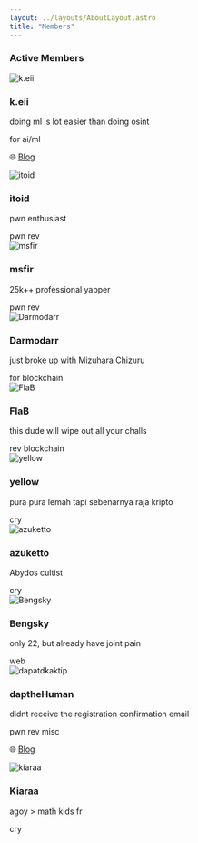 ```yaml
---
layout: ../layouts/AboutLayout.astro
title: "Members"
---
```

### Active Members

<div class="grid grid-cols-1 sm:grid-cols-2 gap-6">
  <!-- Member 1 -->
  <div class="flex items-center space-x-4 px-4 py-6 border rounded-lg">
    <img src="/avatars/keii.jpg" alt="k.eii" class="w-16 h-16 rounded-full">
    <div>
      <h3 class="font-bold">k.eii</h3>
      <p class="text-sm">doing ml is lot easier than doing osint</p>
      <div class="flex flex-wrap gap-1 mt-1">
        <span class="bg-blue-200 text-blue-800 text-xs font-semibold px-2 py-0.5 rounded">for</span>
        <span class="bg-purple-200 text-purple-800 text-xs font-semibold px-2 py-0.5 rounded">ai/ml</span>
      </div>
      <p class="text-xs text-gray-600 mt-1">
        🌐 <a href="https://keii.codes" target="_blank" class="text-blue-600 hover:underline">Blog</a>
      </p>
    </div>
  </div>

  <!-- Member 2 -->
  <div class="flex items-center space-x-4 px-4 py-6 border rounded-lg">
    <img src="/avatars/itoid.jpg" alt="itoid" class="w-16 h-16 rounded-full">
    <div>
      <h3 class="font-bold">itoid</h3>
      <p class="text-sm">pwn enthusiast</p>
      <div class="flex flex-wrap gap-1 mt-1">
        <span class="bg-red-200 text-red-800 text-xs font-semibold px-2 py-0.5 rounded">pwn</span>
        <span class="bg-yellow-200 text-yellow-800 text-xs font-semibold px-2 py-0.5 rounded">rev</span>
      </div>
    </div>
  </div>

  <!-- Member 3 -->
  <div class="flex items-center space-x-4 px-4 py-6 border rounded-lg">
    <img src="https://serikatnewbie.github.io/static/images/avatar/player8.jpg" alt="msfir" class="w-16 h-16 rounded-full">
    <div>
      <h3 class="font-bold">msfir</h3>
      <p class="text-sm">25k++ professional yapper</p>
      <div class="flex flex-wrap gap-1 mt-1">
        <span class="bg-red-200 text-red-800 text-xs font-semibold px-2 py-0.5 rounded">pwn</span>
        <span class="bg-yellow-200 text-yellow-800 text-xs font-semibold px-2 py-0.5 rounded">rev</span>
      </div>
    </div>
  </div>

  <!-- Member 4 -->
  <div class="flex items-center space-x-4 px-4 py-6 border rounded-lg">
    <img src="https://serikatnewbie.github.io/static/images/avatar/player7.webp" alt="Darmodarr" class="w-16 h-16 rounded-full">
    <div>
      <h3 class="font-bold">Darmodarr</h3>
      <p class="text-sm">just broke up with Mizuhara Chizuru</p>
      <div class="flex flex-wrap gap-1 mt-1">
        <span class="bg-blue-200 text-blue-800 text-xs font-semibold px-2 py-0.5 rounded">for</span>
        <span class="bg-green-200 text-green-800 text-xs font-semibold px-2 py-0.5 rounded">blockchain</span>
      </div>
    </div>
  </div>

  <!-- Member 5 -->
  <div class="flex items-center space-x-4 px-4 py-6 border rounded-lg">
    <img src="https://serikatnewbie.github.io/static/images/avatar/player3.png" alt="FlaB" class="w-16 h-16 rounded-full">
    <div>
      <h3 class="font-bold">FlaB</h3>
      <p class="text-sm">this dude will wipe out all your challs</p>
      <div class="flex flex-wrap gap-1 mt-1">
        <span class="bg-yellow-200 text-yellow-800 text-xs font-semibold px-2 py-0.5 rounded">rev</span>
        <span class="bg-green-200 text-green-800 text-xs font-semibold px-2 py-0.5 rounded">blockchain</span>
      </div>
    </div>
  </div>

  <!-- Member 6 -->
  <div class="flex items-center space-x-4 px-4 py-6 border rounded-lg">
    <img src="https://avatars.githubusercontent.com/u/86491005?v=4" alt="yellow" class="w-16 h-16 rounded-full">
    <div>
      <h3 class="font-bold">yellow</h3>
      <p class="text-sm">pura pura lemah tapi sebenarnya raja kripto</p>
      <div class="flex flex-wrap gap-1 mt-1">
        <span class="bg-cyan-200 text-cyan-800 text-xs font-semibold px-2 py-0.5 rounded">cry</span>
      </div>
    </div>
  </div>

  <!-- Member 7 -->
  <div class="flex items-center space-x-4 px-4 py-6 border rounded-lg">
    <img src="https://serikatnewbie.github.io/static/images/avatar/player5.webp" alt="azuketto" class="w-16 h-16 rounded-full">
    <div>
      <h3 class="font-bold">azuketto</h3>
      <p class="text-sm">Abydos cultist</p>
      <div class="flex flex-wrap gap-1 mt-1">
        <span class="bg-cyan-200 text-cyan-800 text-xs font-semibold px-2 py-0.5 rounded">cry</span>
      </div>
    </div>
  </div>

  <!-- Member 8 -->
  <div class="flex items-center space-x-4 px-4 py-6 border rounded-lg">
    <img src="https://serikatnewbie.github.io/static/images/avatar/player4.webp" alt="Bengsky" class="w-16 h-16 rounded-full">
    <div>
      <h3 class="font-bold">Bengsky</h3>
      <p class="text-sm">only 22, but already have joint pain</p>
      <div class="flex flex-wrap gap-1 mt-1">
        <span class="bg-pink-200 text-pink-800 text-xs font-semibold px-2 py-0.5 rounded">web</span>
      </div>
    </div>
  </div>

  <!-- Member 9 -->
  <div class="flex items-center space-x-4 px-4 py-6 border rounded-lg">
    <img src="/avatars/dapa.png" alt="dapatdkaktip" class="w-16 h-16 rounded-full">
    <div>
      <h3 class="font-bold">daptheHuman</h3>
      <p class="text-sm">didnt receive the registration confirmation email</p>
      <div class="flex flex-wrap gap-1 mt-1">
        <span class="bg-red-200 text-red-800 text-xs font-semibold px-2 py-0.5 rounded">pwn</span>
        <span class="bg-yellow-200 text-yellow-800 text-xs font-semibold px-2 py-0.5 rounded">rev</span>
        <span class="bg-purple-200 text-purple-800 text-xs font-semibold px-2 py-0.5 rounded">misc</span>
      </div>
      <p class="text-xs text-gray-600 mt-1">
        🌐 <a href="https://dapthehuman.xyz/" target="_blank" class="text-blue-600 hover:underline">Blog</a>
      </p>
    </div>
  </div>

  <!-- Member 10 -->
  <div class="flex items-center space-x-4 px-4 py-6 border rounded-lg">
    <img src="https://serikatnewbie.github.io/static/images/avatar/player11.webp" alt="kiaraa" class="w-16 h-16 rounded-full">
    <div>
      <h3 class="font-bold">Kiaraa</h3>
      <p class="text-sm">agoy > math kids fr</p>
      <div class="flex flex-wrap gap-1 mt-1">
        <span class="bg-cyan-200 text-cyan-800 text-xs font-semibold px-2 py-0.5 rounded">cry</span>
      </div>
    </div>
  </div>

</div>
